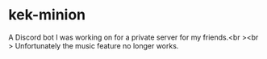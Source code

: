 # kek-minion
A Discord bot I was working on for a private server for my friends.<br \><br \>
Unfortunately the music feature no longer works.
